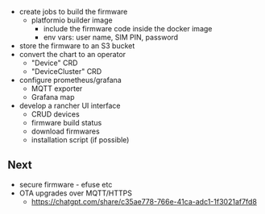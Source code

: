 - create jobs to build the firmware
  - platformio builder image
    - include the firmware code inside the docker image
    - env vars: user name, SIM PIN, password
- store the firmware to an S3 bucket
- convert the chart to an operator
  - "Device" CRD
  - "DeviceCluster" CRD
- configure prometheus/grafana
  - MQTT exporter
  - Grafana map
- develop a rancher UI interface
  - CRUD devices
  - firmware build status
  - download firmwares
  - installation script (if possible)

## Next

- secure firmware - efuse etc
- OTA upgrades over MQTT/HTTPS
  - https://chatgpt.com/share/c35ae778-766e-41ca-adc1-1f3021af7fd8

